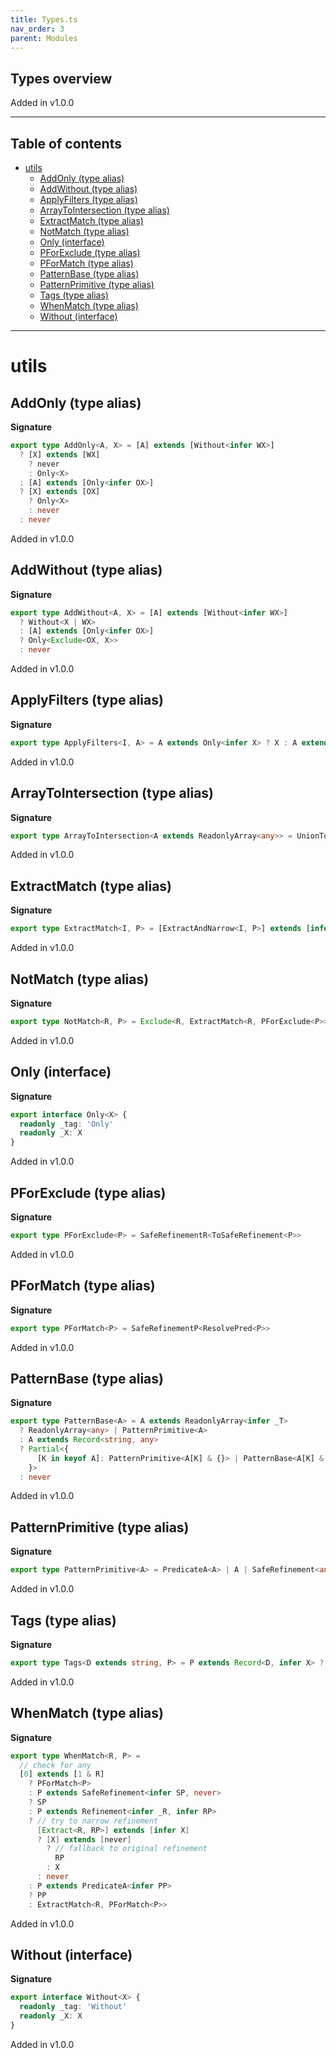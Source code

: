 ```yaml
---
title: Types.ts
nav_order: 3
parent: Modules
---
```


## Types overview

Added in v1.0.0

---

<h2 class="text-delta">Table of contents</h2>

- [utils](#utils)
  - [AddOnly (type alias)](#addonly-type-alias)
  - [AddWithout (type alias)](#addwithout-type-alias)
  - [ApplyFilters (type alias)](#applyfilters-type-alias)
  - [ArrayToIntersection (type alias)](#arraytointersection-type-alias)
  - [ExtractMatch (type alias)](#extractmatch-type-alias)
  - [NotMatch (type alias)](#notmatch-type-alias)
  - [Only (interface)](#only-interface)
  - [PForExclude (type alias)](#pforexclude-type-alias)
  - [PForMatch (type alias)](#pformatch-type-alias)
  - [PatternBase (type alias)](#patternbase-type-alias)
  - [PatternPrimitive (type alias)](#patternprimitive-type-alias)
  - [Tags (type alias)](#tags-type-alias)
  - [WhenMatch (type alias)](#whenmatch-type-alias)
  - [Without (interface)](#without-interface)

---

# utils

## AddOnly (type alias)

**Signature**

```ts
export type AddOnly<A, X> = [A] extends [Without<infer WX>]
  ? [X] extends [WX]
    ? never
    : Only<X>
  : [A] extends [Only<infer OX>]
  ? [X] extends [OX]
    ? Only<X>
    : never
  : never
```

Added in v1.0.0

## AddWithout (type alias)

**Signature**

```ts
export type AddWithout<A, X> = [A] extends [Without<infer WX>]
  ? Without<X | WX>
  : [A] extends [Only<infer OX>]
  ? Only<Exclude<OX, X>>
  : never
```

Added in v1.0.0

## ApplyFilters (type alias)

**Signature**

```ts
export type ApplyFilters<I, A> = A extends Only<infer X> ? X : A extends Without<infer X> ? Exclude<I, X> : never
```

Added in v1.0.0

## ArrayToIntersection (type alias)

**Signature**

```ts
export type ArrayToIntersection<A extends ReadonlyArray<any>> = UnionToIntersection<A[number]>
```

Added in v1.0.0

## ExtractMatch (type alias)

**Signature**

```ts
export type ExtractMatch<I, P> = [ExtractAndNarrow<I, P>] extends [infer EI] ? EI : never
```

Added in v1.0.0

## NotMatch (type alias)

**Signature**

```ts
export type NotMatch<R, P> = Exclude<R, ExtractMatch<R, PForExclude<P>>>
```

Added in v1.0.0

## Only (interface)

**Signature**

```ts
export interface Only<X> {
  readonly _tag: 'Only'
  readonly _X: X
}
```

Added in v1.0.0

## PForExclude (type alias)

**Signature**

```ts
export type PForExclude<P> = SafeRefinementR<ToSafeRefinement<P>>
```

Added in v1.0.0

## PForMatch (type alias)

**Signature**

```ts
export type PForMatch<P> = SafeRefinementP<ResolvePred<P>>
```

Added in v1.0.0

## PatternBase (type alias)

**Signature**

```ts
export type PatternBase<A> = A extends ReadonlyArray<infer _T>
  ? ReadonlyArray<any> | PatternPrimitive<A>
  : A extends Record<string, any>
  ? Partial<{
      [K in keyof A]: PatternPrimitive<A[K] & {}> | PatternBase<A[K] & {}>
    }>
  : never
```

Added in v1.0.0

## PatternPrimitive (type alias)

**Signature**

```ts
export type PatternPrimitive<A> = PredicateA<A> | A | SafeRefinement<any>
```

Added in v1.0.0

## Tags (type alias)

**Signature**

```ts
export type Tags<D extends string, P> = P extends Record<D, infer X> ? X : never
```

Added in v1.0.0

## WhenMatch (type alias)

**Signature**

```ts
export type WhenMatch<R, P> =
  // check for any
  [0] extends [1 & R]
    ? PForMatch<P>
    : P extends SafeRefinement<infer SP, never>
    ? SP
    : P extends Refinement<infer _R, infer RP>
    ? // try to narrow refinement
      [Extract<R, RP>] extends [infer X]
      ? [X] extends [never]
        ? // fallback to original refinement
          RP
        : X
      : never
    : P extends PredicateA<infer PP>
    ? PP
    : ExtractMatch<R, PForMatch<P>>
```

Added in v1.0.0

## Without (interface)

**Signature**

```ts
export interface Without<X> {
  readonly _tag: 'Without'
  readonly _X: X
}
```

Added in v1.0.0
